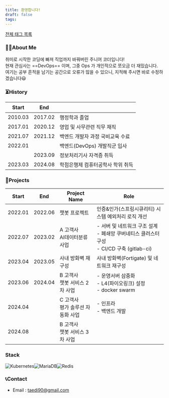 ```yaml
---
title: 환영합니다!
draft: false
tags:
---
```

[전체 태그 목록](/tags/)

### 🙋🏻About Me

취미로 시작한 코딩에 빠져 직업까지 바꿔버린 주니어 코더입니다!  
현재 관심사는 ==DevOps== 이며, 그중 Ops 가 개인적으로 쪼오금 더 재밌습니다.  
여기는 공부 흔적을 남기는 공간으로 오류가 많을 수 있으니, 지적해 주시면 바로 수정하겠습니다😃  

### ⏳History

| Start   | End     | ㅤ                   |
| ------- | ------- | ------------------- |
| 2010.03 | 2017.02 | 행정학과 졸업             |
| 2017.01 | 2020.12 | 영업 및 사무관련 직무 재직     |
| 2021.07 | 2021.12 | 백엔드 개발자 과정 국비교육 수료  |
| 2022.01 |         | 백엔드(DevOps) 개발직군 입사 |
|         | 2023.09 | 정보처리기사 자격증 취득       |
| 2023.03 | 2024.08 | 학점은행제 컴퓨터공학사 학위 취득  |

### 🚀Projects

| Start   | End     | Project Name           | Role                                                                 |
| ------- | ------- | ---------------------- | -------------------------------------------------------------------- |
| 2022.01 | 2022.06 | 챗봇 프로젝트                | 인증&인가(스프링시큐리티) 시스템 예외처리 로직 개선                                        |
| 2022.07 | 2023.02 | A 고객사 <br>AI데이터분류 사업   | - 서버 및 네트워크 구조 설계 <br>- 폐쇄망 쿠버네티스 클러스터 구성 <br>- CI/CD 구축 (gitlab-ci) |
| 2023.04 | 2023.05 | 사내 방화벽 재구성             | 사내 방화벽(Fortigate) 및 네트워크 재구성                                         |
| 2023.06 | 2024.04 | B 고객사<br>챗봇 서비스 2차 사업  | - 운영서버 삼중화<br>- L4(파이오링크) 설정<br>- docker swarm                       |
| 2024.04 |         | C 고객사<br>평가 솔루션 자동화 사업 | - 인프라<br>- 백엔드 개발                                                    |
| 2024.08 |         | B 고객사<br>챗봇 서비스 3차 사업  |                                                                      |
### Stack
![Kubernetes](https://img.shields.io/badge/kubernetes-%23326ce5.svg?style=for-the-badge&logo=kubernetes&logoColor=white)![MariaDB](https://img.shields.io/badge/MariaDB-003545?style=for-the-badge&logo=mariadb&logoColor=white)![Redis](https://img.shields.io/badge/redis-%23DD0031.svg?style=for-the-badge&logo=redis&logoColor=white)

### 📞Contact
- Email : taedi90@gmail.com
